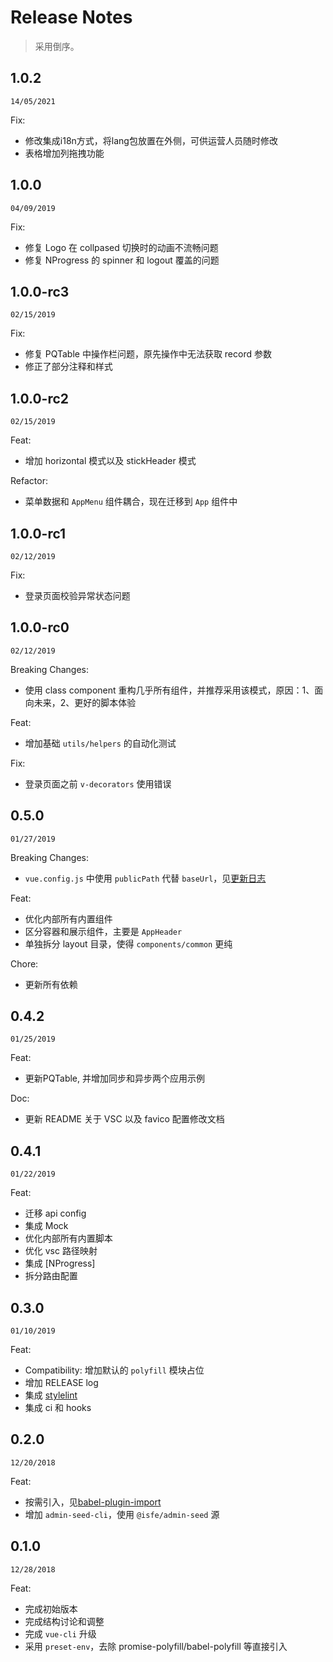 # Release Notes

> 采用倒序。

## 1.0.2

`14/05/2021`

Fix:
- 修改集成i18n方式，将lang包放置在外侧，可供运营人员随时修改
- 表格增加列拖拽功能

## 1.0.0

`04/09/2019`

Fix:
- 修复 Logo 在 collpased 切换时的动画不流畅问题
- 修复 NProgress 的 spinner 和 logout 覆盖的问题

## 1.0.0-rc3

`02/15/2019`

Fix:
- 修复 PQTable 中操作栏问题，原先操作中无法获取 record 参数
- 修正了部分注释和样式

## 1.0.0-rc2

`02/15/2019`

Feat:
- 增加 horizontal 模式以及 stickHeader 模式

Refactor:
- 菜单数据和 `AppMenu` 组件耦合，现在迁移到 `App` 组件中

## 1.0.0-rc1

`02/12/2019`

Fix:
- 登录页面校验异常状态问题

## 1.0.0-rc0

`02/12/2019`

Breaking Changes:
- 使用 class component 重构几乎所有组件，并推荐采用该模式，原因：1、面向未来，2、更好的脚本体验

Feat:
- 增加基础 `utils/helpers` 的自动化测试

Fix:
- 登录页面之前 `v-decorators` 使用错误

## 0.5.0

`01/27/2019`

Breaking Changes:
- `vue.config.js` 中使用 `publicPath` 代替 `baseUrl`，见[更新日志](https://github.com/vuejs/vue-cli/blob/dev/CHANGELOG.md#features-1)

Feat:
- 优化内部所有内置组件
- 区分容器和展示组件，主要是 `AppHeader`
- 单独拆分 layout 目录，使得 `components/common` 更纯

Chore:
- 更新所有依赖

## 0.4.2

`01/25/2019`

Feat:
- 更新PQTable, 并增加同步和异步两个应用示例

Doc:
- 更新 README 关于 VSC 以及 favico 配置修改文档

## 0.4.1
`01/22/2019`

Feat:
- 迁移 api config
- 集成 Mock
- 优化内部所有内置脚本
- 优化 vsc 路径映射
- 集成 [NProgress]
- 拆分路由配置

## 0.3.0

`01/10/2019`

Feat:
- Compatibility: 增加默认的 `polyfill` 模块占位
- 增加 RELEASE log
- 集成 [stylelint](https://github.com/stylelint/stylelint)
- 集成 ci 和 hooks

## 0.2.0

`12/20/2018`

Feat:
- 按需引入，见[babel-plugin-import](https://github.com/ant-design/babel-plugin-import)
- 增加 `admin-seed-cli`，使用 `@isfe/admin-seed` 源

## 0.1.0

`12/28/2018`

Feat:
- 完成初始版本
- 完成结构讨论和调整
- 完成 `vue-cli` 升级
- 采用 `preset-env`，去除 promise-polyfill/babel-polyfill 等直接引入
